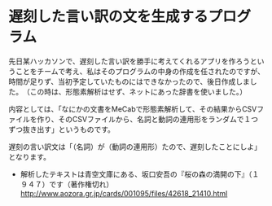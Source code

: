 # 遅刻した言い訳の文を生成するプログラム

先日某ハッカソンで、遅刻した言い訳を勝手に考えてくれるアプリを作ろうということをチームで考え、私はそのプログラムの中身の作成を任されたのですが、時間が足りず、当初予定していたものにはできなかったので、後日作成しました。　（この時は、形態素解析はせず、ネットにあった辞書を使いました。）

内容としては、「なにかの文書をMeCabで形態素解析して、その結果からCSVファイルを作り、そのCSVファイルから、名詞と動詞の連用形をランダムで１つずつ抜き出す」というものです。


遅刻の言い訳文は「（名詞）が（動詞の連用形）たので、遅刻したことにしよ」となります。　　



* 解析したテキストは青空文庫にある、坂口安吾の『桜の森の満開の下』（１９４７）です（著作権切れ）
<http://www.aozora.gr.jp/cards/001095/files/42618_21410.html>

